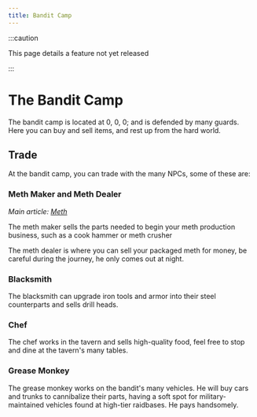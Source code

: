 ```yaml
---
title: Bandit Camp
---
```



:::caution

This page details a feature not yet released 

:::

# The Bandit Camp
The bandit camp is located at 0, 0, 0; and is defended by many guards. Here you can buy and sell items, and rest up from the hard world.     

## Trade

At the bandit camp, you can trade with the many NPCs, some of these are:

### Meth Maker and Meth Dealer

*Main article: [Meth](/docs/The_Server/Meth.md)*

The meth maker sells the parts needed to begin your meth production business, such as a cook hammer or meth crusher

The meth dealer is where you can sell your packaged meth for money, be careful during the journey, he only comes out at night.

### Blacksmith

The blacksmith can upgrade iron tools and armor into their steel counterparts and sells drill heads. 

### Chef 

The chef works in the tavern and sells high-quality food, feel free to stop and dine at the tavern's many tables.  

### Grease Monkey

The grease monkey works on the bandit's many vehicles. He will buy cars and trunks to cannibalize their parts, having a soft spot for military-maintained vehicles found at high-tier raidbases. He pays handsomely.        

